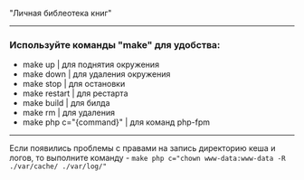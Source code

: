 "Личная библеотека книг"
***
### Используйте команды "make" для удобства:
 - make up | для поднятия окружения
 - make down | для удаления окружения
 - make stop | для остановки
 - make restart | для рестарта
 - make build | для билда
 - make rm | для удаления
 - make php c="{command}" | для команд php-fpm
***

Если появились проблемы с правами на запись директорию кеша и логов, то выполните команду - 
```make php c="chown www-data:www-data -R ./var/cache/ ./var/log/"```

